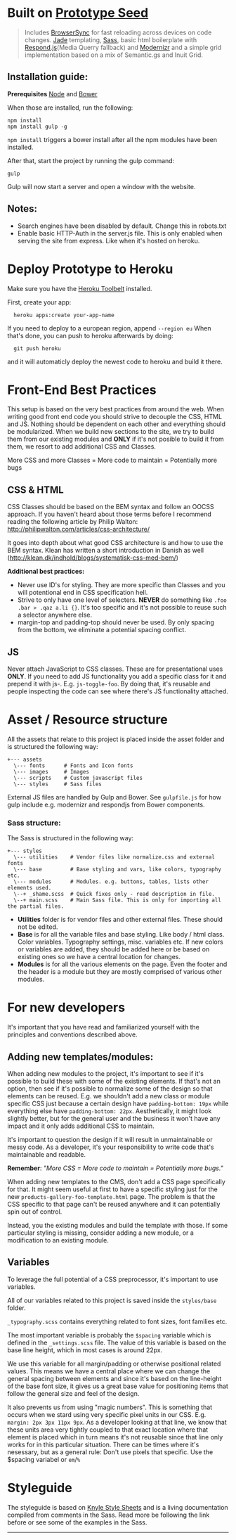 
# Built on [ Prototype Seed ](https://github.com/chriskjaer/prototype-seed)
> Includes [BrowserSync](https://github.com/shakyShane/browser-sync) for fast reloading across devices on code changes. [Jade](http://jade-lang.com) templating, [Sass](http://sass-lang.com/), basic html boilerplate with [Respond.js](https://github.com/scottjehl/Respond)(Media Querry fallback) and [Modernizr](http://modernizr.com/) and a simple grid implementation based on a mix of Semantic.gs and Inuit Grid.

## Installation guide:

__Prerequisites__
[Node](http://nodejs.org) and [Bower](http://bower.io/)

When those are installed, run the following:
```
npm install
npm install gulp -g
```
`npm install` triggers a bower install after all the npm modules have been
installed.

After that, start the project by running the gulp command:
```
gulp
```

Gulp will now start a server and open a window with the website. 

## Notes:

- Search engines have been disabled by default. Change this in robots.txt
- Enable basic HTTP-Auth in the server.js file. This is only enabled when
  serving the site from express. Like when it's hosted on heroku.

# Deploy Prototype to Heroku
Make sure you have the [Heroku Toolbelt](https://toolbelt.heroku.com/)
installed.

First, create your app:

```
  heroku apps:create your-app-name
```
If you need to deploy to a european region, append `--region eu`
When that's done, you can push to heroku afterwards by doing:
```
  git push heroku
```

and it will automaticly deploy the newest code to heroku and build it there.




# Front-End Best Practices

This setup is based on the very best practices from around the web. 
When writing good front end code you should strive to decouple the CSS, HTML and JS. 
Nothing should be dependent on each other and everything should be modularized. 
When we build new sections to the site, we try to build them from our existing 
modules and __ONLY__ if it's not posible to build it from them, we resort to add additional CSS and Classes.

More CSS and more Classes = More code to maintain = Potentially more bugs

## CSS & HTML
CSS Classes should be based on the BEM syntax and follow an OOCSS approach. 
If you haven't heard about those terms before I recommend reading the following article 
by Philip Walton: http://philipwalton.com/articles/css-architecture/

It goes into depth about what good CSS architecture is and how to use the BEM syntax. 
Klean has written a short introduction in Danish as well (http://klean.dk/indhold/blogs/systematisk-css-med-bem/)

__Additional best practices:__
- Never use ID's for styling. They are more specific than Classes and you will potentional end in CSS specification hell.
- Strive to only have one level of selecters. __NEVER__ do something like `.foo .bar > .qaz a.li {}`. It's too specific and it's not possible to reuse such a selector anywhere else.
- margin-top and padding-top should never be used. By only spacing from the bottom, we eliminate a potential spacing conflict.


## JS
Never attach JavaScript to CSS classes. These are for presentational uses __ONLY__.
If you need to add JS functionality you add a specific class for it and prepend it with js-. E.g. `js-toggle-foo`. By doing that, it's reusable and people inspecting the code can see where there's JS functionality attached.


# Asset / Resource structure
All the assets that relate to this project is placed inside the asset folder and is structured the following way:

```
+--- assets       
  \--- fonts      # Fonts and Icon fonts
  \--- images     # Images
  \--- scripts    # Custom javascript files
  \--- styles     # Sass files
```

External JS files are handled by Gulp and Bower. See `gulpfile.js` for how gulp include e.g. modernizr and respondjs from Bower components.


### Sass structure:
The Sass is structured in the following way:

```
+--- styles       
  \--- utilities    # Vendor files like normalize.css and external fonts
  \--- base         # Base styling and vars, like colors, typography etc.
  \--- modules      # Modules. e.g. buttons, tables, lists other elements used.
  \--+ _shame.scss  # Quick fixes only - read description in file.
  \--+ main.scss    # Main Sass file. This is only for importing all the partial files.
```
- __Utilities__ folder is for vendor files and other external files. These should not be edited.
- __Base__ is for all the variable files and base styling. Like body / html class. Color variables. Typography settings, misc. variables etc. If new colors or variables are added, they should be added here or be based on existing ones so we have a central location for changes.
- __Modules__ is for all the various elements on the page. Even the footer and the header is a module but they are mostly comprised of various other modules.


# For new developers
It's important that you have read and familiarized yourself with the principles and conventions described above.


## Adding new templates/modules:
When adding new modules to the project, it's important to see if it's possible to build these with some of the existing elements.
If that's not an option, then see if it's possible to normalize some of the design so that elements can be reused. 
E.g. we shouldn't add a new class or module specific CSS just because a certain design have `padding-bottom: 19px` while everything
else have `padding-bottom: 22px`. Aesthetically, it might look slightly better, 
but for the general user and the business it won't have any impact and it only adds additional CSS to maintain. 

It's important to question the design if it will result in unmaintainable or messy code.
As a developer, it's your responsibility to write code that's maintainable and readable.

__Remember__: _"More CSS = More code to maintain = Potentially more bugs."_

When adding new templates to the CMS, don't add a CSS page specifically for that.
It might seem useful at first to have a specific styling just for the new `products-gallery-foo-template.html` page. 
The problem is that the CSS specific to that page can't be reused anywhere and it can potentially spin out of control.

Instead, you the existing modules and build the template with those.
If some particular styling is missing, consider adding a new module, or a modification to an existing module.


## Variables

To leverage the full potential of a CSS preprocessor, it's important to use variables. 

All of our variables related to this project is saved inside the `styles/base` folder.

`_typography.scss` contains everything related to font sizes, font families etc. 

The most important variable is probably the `$spacing` variable which is defined in the `_settings.scss` file. 
The value of this variable is based on the base line height, which in most cases
is around 22px.

We use this variable for all margin/padding or otherwise positional related values.
This means we have a central place where we can change the general spacing between
elements and since it's based on the line-height of the base font size,
it gives us a great base value for positioning items that follow the general size and feel of the design.

It also prevents us from using "magic numbers".
This is something that occurs when we stard using very specific pixel units in our CSS.
E.g. `margin: 2px 3px 11px 9px`. As a developer looking at that line,
we know that these units area very tightly coupled to that exact location where that 
element is placed which in turn means it's not reusable since that line only works for in this particular situation.
There can be times where it's nesessary, but as a general rule: Don't use pixels that specific. Use the $spacing variabel or `em`/`%`


# Styleguide
The styleguide is based on [Knyle Style Sheets](https://github.com/hughsk/kss-node)
and is a living documentation compiled from comments in the Sass. 
Read more be following the link before or see some of the examples in the Sass.


-------------


